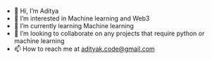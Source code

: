 - 👋 Hi, I’m Aditya 
- 👀 I’m interested in Machine learning and Web3
- 🌱 I’m currently learning Machine learning 
- 💞️ I’m looking to collaborate on any projects that require python or machine learning 
- 📫 How to reach me at adityak.code@gmail.com 

<!---
adityak-inovate/adityak-inovate is a ✨ special ✨ repository because its `README.md` (this file) appears on your GitHub profile.
You can click the Preview link to take a look at your changes.
--->
